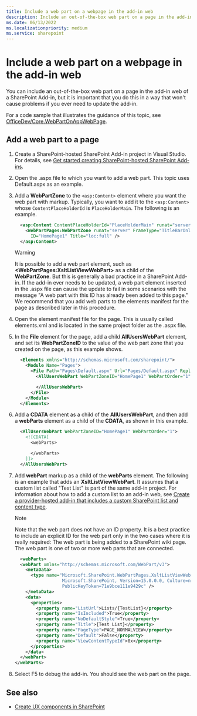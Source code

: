```yaml
---
title: Include a web part on a webpage in the add-in web
description: Include an out-of-the-box web part on a page in the add-in web of a SharePoint Add-in.
ms.date: 06/13/2022
ms.localizationpriority: medium
ms.service: sharepoint
---
```

# Include a web part on a webpage in the add-in web

You can include an out-of-the-box web part on a page in the add-in web of a SharePoint Add-in, but it is important that you do this in a way that won't cause problems if you ever need to update the add-in.

For a code sample that illustrates the guidance of this topic, see [OfficeDev/Core.WebPartOnAppWebPage](https://github.com/SharePoint/PnP/tree/master/Samples/Core.WebPartOnAppWebPage).

## Add a web part to a page

1. Create a SharePoint-hosted SharePoint Add-in project in Visual Studio. For details, see [Get started creating SharePoint-hosted SharePoint Add-ins](get-started-creating-sharepoint-hosted-sharepoint-add-ins.md).
1. Open the .aspx file to which you want to add a web part. This topic uses Default.aspx as an example.
1. Add a **WebPartZone** to the `<asp:Content>` element where you want the web part with markup. Typically, you want to add it to the `<asp:Content>` whose `ContentPlaceHolderId` is `PlaceHolderMain`. The following is an example.

    ```XML
      <asp:Content ContentPlaceHolderId="PlaceHolderMain" runat="server">
        <WebPartPages:WebPartZone runat="server" FrameType="TitleBarOnly"
          ID="HomePage1" Title="loc:full" />
      </asp:Content>
    ```

    > [!WARNING]
    > It is possible to add a web part element, such as **\<WebPartPages:XsltListViewWebPart\>** as a child of the **WebPartZone**. But this is generally a bad practice in a SharePoint Add-in. If the add-in ever needs to be updated, a web part element inserted in the .aspx file can cause the update to fail in some scenarios with the message "A web part with this ID has already been added to this page." We recommend that you add web parts to the elements manifest for the page as described later in this procedure.

1. Open the element manifest file for the page. This is usually called elements.xml and is located in the same project folder as the .aspx file.
1. In the **File** element for the page, add a child **AllUsersWebPart** element, and set its **WebPartZoneID** to the value of the web part zone that you created on the page, as this example shows.

    ```XML
      <Elements xmlns="http://schemas.microsoft.com/sharepoint/">
        <Module Name="Pages">
          <File Path="Pages\Default.aspx" Url="Pages/Default.aspx" ReplaceContent="TRUE" >
            <AllUsersWebPart WebPartZoneID="HomePage1" WebPartOrder="1">

            </AllUsersWebPart>
          </File>
        </Module>
      </Elements>
    ```

1. Add a **CDATA** element as a child of the **AllUsersWebPart**, and then add a **webParts** element as a child of the **CDATA**, as shown in this example.

    ```XML
      <AllUsersWebPart WebPartZoneID="HomePage1" WebPartOrder="1">
        <![CDATA[
          <webParts>

          </webParts>
        ]]>
      </AllUsersWebPart>
    ```

1. Add **webPart** markup as a child of the **webParts** element. The following is an example that adds an **XsltListViewWebPart**. It assumes that a custom list called "Test List" is part of the same add-in project. For information about how to add a custom list to an add-in web, see [Create a provider-hosted add-in that includes a custom SharePoint list and content type](create-a-provider-hosted-add-in-that-includes-a-custom-sharepoint-list-and-conte.md).

    > [!NOTE]
    > Note that the web part does not have an ID property. It is a best practice to include an explicit ID for the web part only in the two cases where it is really required: The web part is being added to a SharePoint wiki page. The web part is one of two or more web parts that are connected.

    ```XML
      <webParts>
      <webPart xmlns="http://schemas.microsoft.com/WebPart/v3">
        <metaData>
          <type name="Microsoft.SharePoint.WebPartPages.XsltListViewWebPart,
                      Microsoft.SharePoint, Version=15.0.0.0, Culture=neutral,
                      PublicKeyToken=71e9bce111e9429c" />
        </metaData>
        <data>
          <properties>
            <property name="ListUrl">Lists/{TestList}</property>
            <property name="IsIncluded">True</property>
            <property name="NoDefaultStyle">True</property>
            <property name="Title">{Test List}</property>
            <property name="PageType">PAGE_NORMALVIEW</property>
            <property name="Default">False</property>
            <property name="ViewContentTypeId">0x</property>
          </properties>
        </data>
      </webPart>
    </webParts>
    ```

1. Select F5 to debug the add-in. You should see the web part on the page.

## See also

- [Create UX components in SharePoint](create-ux-components-in-sharepoint.md)
